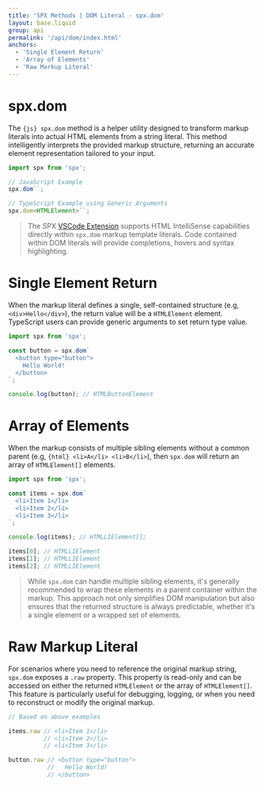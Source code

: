 ```yaml
---
title: 'SPX Methods | DOM Literal - spx.dom'
layout: base.liquid
group: api
permalink: '/api/dom/index.html'
anchors:
  - 'Single Element Return'
  - 'Array of Elements'
  - 'Raw Markup Literal'
---
```


# spx.dom

The `{js} spx.dom` method is a helper utility designed to transform markup literals into actual HTML elements from a string literal. This method intelligently interprets the provided markup structure, returning an accurate element representation tailored to your input.

<!-- prettier-ignore -->
```ts
import spx from 'spx';

// JavaScript Example
spx.dom``;

// TypeScript Example using Generic Arguments
spx.dom<HTMLElement>``;
```

> The SPX [VSCode Extension](/usage/vscode-extension/) supports HTML IntelliSense capabilities directly within `spx.dom` markup template literals. Code contained within DOM literals will provide completions, hovers and syntax highlighting.

# Single Element Return

When the markup literal defines a single, self-contained structure (e.g, `<div>Hello</div>`), the return value will be a `HTMLElement` element. TypeScript users can provide generic arguments to set return type value.

```ts
import spx from 'spx';

const button = spx.dom`
  <button type="button">
    Hello World!
  </button>
`;

console.log(button); // HTMLButtonElement
```

# Array of Elements

When the markup consists of multiple sibling elements without a common parent (e.g, `{html} <li>A</li> <li>B</li>`), then `spx.dom` will return an array of `HTMLElement[]` elements.

```ts
import spx from 'spx';

const items = spx.dom`
  <li>Item 1</li>
  <li>Item 2</li>
  <li>Item 3</li>
`;

console.log(items); // HTMLLIElement[];

items[0]; // HTMLLIElement
items[1]; // HTMLLIElement
items[2]; // HTMLLIElement
```

> While `spx.dom` can handle multiple sibling elements, it's generally recommended to wrap these elements in a parent container within the markup. This approach not only simplifies DOM manipulation but also ensures that the returned structure is always predictable, whether it's a single element or a wrapped set of elements.

# Raw Markup Literal

For scenarios where you need to reference the original markup string, `spx.dom` exposes a `.raw` property. This property is read-only and can be accessed on either the returned `HTMLElement` or the array of `HTMLElement[]`. This feature is particularly useful for debugging, logging, or when you need to reconstruct or modify the original markup.

<!-- prettier-ignore -->
```js
// Based on above examples

items.raw // <li>Item 1</li>
          // <li>Item 2</li>
          // <li>Item 3</li>

button.raw // <button type="button">
           //   Hello World!
           // </button>
```

